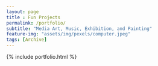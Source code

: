 ```yaml
--- 
layout: page
title : Fun Projects 
permalink: /portfolio/
subtitle: "Media Art, Music, Exhibition, and Painting" 
feature-img: "assets/img/pexels/computer.jpeg"
tags: [Archive]
---
```


{% include portfolio.html %}

